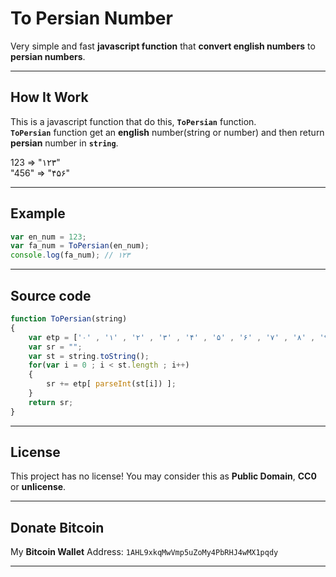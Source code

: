 # To Persian Number
Very simple and fast **javascript function** that **convert english numbers** to **persian numbers**.

---
## How It Work
This is a javascript function that do this, **`ToPersian`** function.  
**`ToPersian`** function get an **english** number(string or number) and then return **persian** number in **`string`**.

123 => "۱۲۳"  
"456" => "۴۵۶"

---
## Example
~~~javascript
var en_num = 123;
var fa_num = ToPersian(en_num);
console.log(fa_num); // ۱۲۳
~~~

---
## Source code
~~~javascript
function ToPersian(string)
{
    var etp = ['۰' , '۱' , '۲' , '۳' , '۴' , '۵' , '۶' , '۷' , '۸' , '۹'];
    var sr = "";
    var st = string.toString();
    for(var i = 0 ; i < st.length ; i++)
    {
        sr += etp[ parseInt(st[i]) ];
    }
    return sr;
}
~~~

---
## License
This project has no license! You may consider this as **Public Domain**, **CC0** or **unlicense**.

---
## Donate Bitcoin
My **Bitcoin Wallet** Address: `1AHL9xkqMwVmp5uZoMy4PbRHJ4wMX1pqdy`

---

